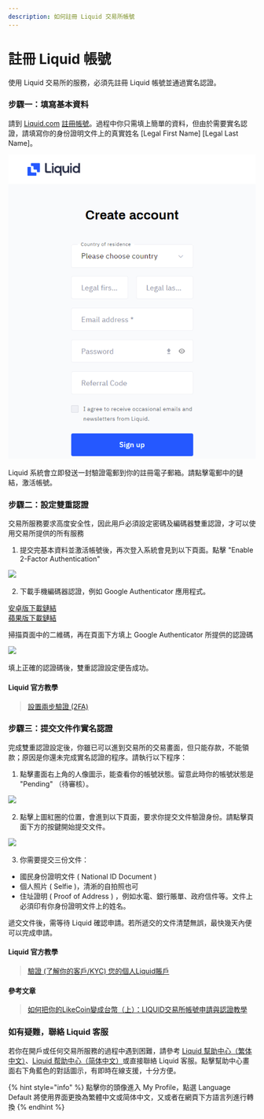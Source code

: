 ```yaml
---
description: 如何註冊 Liquid 交易所帳號
---
```


# 註冊 Liquid 帳號

使用 Liquid 交易所的服務，必須先註冊 Liquid 帳號並通過實名認證。

### 步驟一：填寫基本資料

請到 [Liquid.com](http://liquid.com/) [註冊帳號](https://www.liquid.com/sign-up/)。過程中你只需填上簡單的資料，但由於需要實名認證，請填寫你的身份證明文件上的真實姓名 \[Legal First Name\] \[Legal Last Name\]。

![](../../.gitbook/assets/liquid.png)

Liquid 系統會立即發送一封驗證電郵到你的註冊電子郵箱。請點擊電郵中的鏈結，激活帳號。

### 步驟二：設定雙重認證

交易所服務要求高度安全性，因此用戶必須設定密碼及編碼器雙重認證，才可以使用交易所提供的所有服務

1. 提交完基本資料並激活帳號後，再次登入系統會見到以下頁面。點擊 "Enable 2-Factor Authentication"

![](https://downloads.intercomcdn.com/i/o/78349209/c17cf9203179558cc59907c6/liquid+security.png)

2. 下載手機編碼器認證，例如 Google Authenticator 應用程式。

[安卓版下載鏈結](https://play.google.com/store/apps/details?id=com.google.android.apps.authenticator2&hl=zh_TW)  
[蘋果版下載鏈結](https://apps.apple.com/hk/app/google-authenticator/id388497605)

掃描頁面中的二維碼，再在頁面下方填上 Google Authenticator 所提供的認證碼

![](https://downloads.intercomcdn.com/i/o/78349787/9d6f1a423dad3ef37c539843/liquid+2FA.png)

填上正確的認證碼後，雙重認證設定便告成功。

#### Liquid 官方教學

> [設置兩步驗證 \(2FA\)
](https://help.liquid.com/en/articles/2581804-%E8%A8%AD%E7%BD%AE%E5%85%A9%E6%AD%A5%E9%A9%97%E8%AD%89-2fa)

### 步驟三：提交文件作實名認證

完成雙重認證設定後，你雖已可以進到交易所的交易畫面，但只能存款，不能領款；原因是你還未完成實名認證的程序。請執行以下程序：

1. 點擊畫面右上角的人像圖示，能查看你的帳號狀態。留意此時你的帳號狀態是 "Pending" （待審核）。

![](https://downloads.intercomcdn.com/i/o/78350630/a8ca6f4e042f5bc810890ca8/liquid+account+pending.png)

2. 點擊上圖紅圈的位置，會進到以下頁面，要求你提交文件驗證身份。請點擊頁面下方的按鍵開始提交文件。

![](https://downloads.intercomcdn.com/i/o/78351076/40769845c61fc19281a088cc/liquid+account+status.png)

3. 你需要提交三份文件：

* 國民身份證明文件 \( National ID Document \)
* 個人照片 \( Selfie \)，清淅的自拍照也可
* 住址證明 \( Proof of Address \) ，例如水電、銀行賬單、政府信件等。文件上必須印有你身份證明文件上的姓名。

遞交文件後，需等待 Liquid 確認申請。若所遞交的文件清楚無誤，最快幾天內便可以完成申請。

#### Liquid 官方教學

> [驗證 \(了解你的客戶/KYC\) 您的個人Liquid賬戶](https://help.liquid.com/en/articles/2581687-%E9%A9%97%E8%AD%89-%E4%BA%86%E8%A7%A3%E4%BD%A0%E7%9A%84%E5%AE%A2%E6%88%B6-kyc-%E6%82%A8%E7%9A%84%E5%80%8B%E4%BA%BAliquid%E8%B3%AC%E6%88%B6)

#### 參考文章

> [如何把你的LikeCoin變成台幣（上）：LIQUID交易所帳號申請與認證教學](https://xrine.com/how-to-turn-likecoin-into-ntd-liquid-verification/)

### 如有疑難，聯絡 Liquid 客服 <a id="-liquid-"></a>

若你在開戶或任何交易所服務的過程中遇到困難，請參考 [Liquid 幫助中心（繁体中文）](https://help.liquid.com/en/collections/1490333-liquid-%E5%B9%AB%E5%8A%A9%E4%B8%AD%E5%BF%83-%E7%B9%81%E4%BD%93%E4%B8%AD%E6%96%87#%E9%97%9C%E6%96%BC%E8%B3%AC%E6%88%B6-user-account)、[Liquid 帮助中心（简体中文）](https://help.liquid.com/en/collections/1483216-liquid-%E5%B8%AE%E5%8A%A9%E4%B8%AD%E5%BF%83-%E7%AE%80%E4%BD%93%E4%B8%AD%E6%96%87)或直接聯絡 Liquid 客服。點擊幫助中心畫面右下角藍色的對話圖示，有即時在線支援，十分方便。

{% hint style="info" %}
點擊你的頭像進入 My Profile，點選 Language Default 將使用界面更換為繁體中文或简体中文，又或者在網頁下方語言列進行轉換
{% endhint %}

